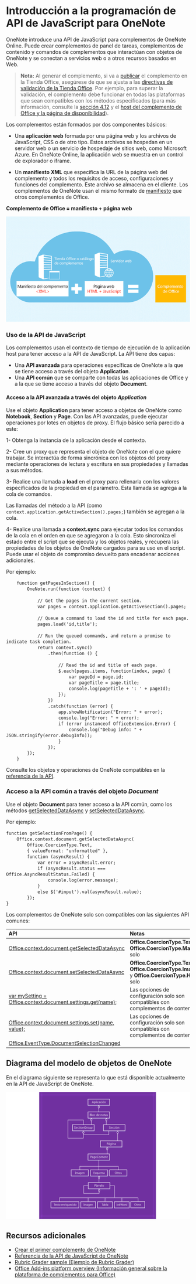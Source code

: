 # <a name="onenote-javascript-api-programming-overview"></a>Introducción a la programación de API de JavaScript para OneNote

OneNote introduce una API de JavaScript para complementos de OneNote Online. Puede crear complementos de panel de tareas, complementos de contenido y comandos de complementos que interactúan con objetos de OneNote y se conectan a servicios web o a otros recursos basados en Web.

>**Nota:** Al generar el complemento, si va a [publicar](../publish/publish.md) el complemento en la Tienda Office, asegúrese de que se ajusta a las [directivas de validación de la Tienda Office](https://msdn.microsoft.com/en-us/library/jj220035.aspx). Por ejemplo, para superar la validación, el complemento debe funcionar en todas las plataformas que sean compatibles con los métodos especificados (para más información, consulte la [sección 4.12](https://msdn.microsoft.com/en-us/library/jj220035.aspx#Anchor_3) y el [host del complemento de Office y la página de disponibilidad](https://dev.office.com/add-in-availability)).

Los complementos están formados por dos componentes básicos:

- Una **aplicación web** formada por una página web y los archivos de JavaScript, CSS o de otro tipo. Estos archivos se hospedan en un servidor web o un servicio de hospedaje de sitios web, como Microsoft Azure. En OneNote Online, la aplicación web se muestra en un control de explorador o iframe.
    
- Un **manifiesto XML** que especifica la URL de la página web del complemento y todos los requisitos de acceso, configuraciones y funciones del complemento. Este archivo se almacena en el cliente. Los complementos de OneNote usan el mismo formato de [manifiesto](https://dev.office.com/docs/add-ins/overview/add-in-manifests) que otros complementos de Office.

**Complemento de Office = manifiesto + página web**

![Un complemento de Office está formado por un manifiesto y una página web](../../images/onenote-add-in.png)

### <a name="using-the-javascript-api"></a>Uso de la API de JavaScript

Los complementos usan el contexto de tiempo de ejecución de la aplicación host para tener acceso a la API de JavaScript. La API tiene dos capas: 

- Una **API avanzada** para operaciones específicas de OneNote a la que se tiene acceso a través del objeto **Application**.
- Una **API común** que se comparte con todas las aplicaciones de Office y a la que se tiene acceso a través del objeto **Document**.

#### <a name="accessing-the-rich-api-through-the-application-object"></a>Acceso a la API avanzada a través del objeto *Application*

Use el objeto **Application** para tener acceso a objetos de OneNote como **Notebook**, **Section** y **Page**. Con las API avanzadas, puede ejecutar operaciones por lotes en objetos de proxy. El flujo básico sería parecido a este: 

1- Obtenga la instancia de la aplicación desde el contexto.

2- Cree un proxy que representa el objeto de OneNote con el que quiere trabajar. Se interactúa de forma sincrónica con los objetos del proxy mediante operaciones de lectura y escritura en sus propiedades y llamadas a sus métodos. 

3- Realice una llamada a **load** en el proxy para rellenarla con los valores especificados de la propiedad en el parámetro. Esta llamada se agrega a la cola de comandos. 

   Las llamadas del método a la API (como `context.application.getActiveSection().pages;`) también se agregan a la cola.
    
4- Realice una llamada a **context.sync** para ejecutar todos los comandos de la cola en el orden en que se agregaron a la cola. Esto sincroniza el estado entre el script que se ejecuta y los objetos reales, y recupera las propiedades de los objetos de OneNote cargados para su uso en el script. Puede usar el objeto de compromiso devuelto para encadenar acciones adicionales.

Por ejemplo: 

```
    function getPagesInSection() {
        OneNote.run(function (context) {
            
            // Get the pages in the current section.
            var pages = context.application.getActiveSection().pages;
            
            // Queue a command to load the id and title for each page.            
            pages.load('id,title');
            
            // Run the queued commands, and return a promise to indicate task completion.
            return context.sync()
                .then(function () {
                    
                    // Read the id and title of each page. 
                    $.each(pages.items, function(index, page) {
                        var pageId = page.id;
                        var pageTitle = page.title;
                        console.log(pageTitle + ': ' + pageId); 
                    });
                })
                .catch(function (error) {
                    app.showNotification("Error: " + error);
                    console.log("Error: " + error);
                    if (error instanceof OfficeExtension.Error) {
                        console.log("Debug info: " + JSON.stringify(error.debugInfo));
                    }
                });
        });
    }
```

Consulte los objetos y operaciones de OneNote compatibles en la [referencia de la API](../../reference/onenote/onenote-add-ins-javascript-reference.md).

### <a name="accessing-the-common-api-through-the-document-object"></a>Acceso a la API común a través del objeto *Document*

Use el objeto **Document** para tener acceso a la API común, como los métodos [getSelectedDataAsync](https://dev.office.com/reference/add-ins/shared/document.getselecteddataasync) y [setSelectedDataAsync](https://dev.office.com/reference/add-ins/shared/document.setselecteddataasync). 

Por ejemplo:  

```
function getSelectionFromPage() {
    Office.context.document.getSelectedDataAsync(
        Office.CoercionType.Text,
        { valueFormat: "unformatted" },
        function (asyncResult) {
            var error = asyncResult.error;
            if (asyncResult.status === Office.AsyncResultStatus.Failed) {
                console.log(error.message);
            }
            else $('#input').val(asyncResult.value);
        });
}
```
Los complementos de OneNote solo son compatibles con las siguientes API comunes:

| API | Notas |
|:------|:------|
| [Office.context.document.getSelectedDataAsync](https://msdn.microsoft.com/en-us/library/office/fp142294.aspx) | **Office.CoercionType.Text** y **Office.CoercionType.Matrix** solo |
| [Office.context.document.setSelectedDataAsync](https://msdn.microsoft.com/en-us/library/office/fp142145.aspx) | **Office.CoercionType.Text**, **Office.CoercionType.Image** y **Office.CoercionType.Html** solo | 
| [var mySetting = Office.context.document.settings.get(name);](https://msdn.microsoft.com/en-us/library/office/fp142180.aspx) | Las opciones de configuración solo son compatibles con complementos de contenido | 
| [Office.context.document.settings.set(name, value);](https://msdn.microsoft.com/en-us/library/office/fp161063.aspx) | Las opciones de configuración solo son compatibles con complementos de contenido | 
| [Office.EventType.DocumentSelectionChanged](https://dev.office.com/reference/add-ins/shared/document.selectionchanged.event) ||En general, solo se usa la API común para realizar una acción que no es compatible con la API avanzada. Para más información sobre el uso de la API común, vea la [documentación](https://dev.office.com/docs/add-ins/overview/office-add-ins) y la [referencia](https://dev.office.com/reference/add-ins/javascript-api-for-office) de Complementos de Office.


<a name="om-diagram"></a>
## <a name="onenote-object-model-diagram"></a>Diagrama del modelo de objetos de OneNote 
En el diagrama siguiente se representa lo que está disponible actualmente en la API de JavaScript de OneNote.

  ![Diagrama del modelo de objetos de OneNote](../../images/onenote-om.png)


## <a name="additional-resources"></a>Recursos adicionales

- [Crear el primer complemento de OneNote](onenote-add-ins-getting-started.md)
- [Referencia de la API de JavaScript de OneNote](../../reference/onenote/onenote-add-ins-javascript-reference.md)
- [Rubric Grader sample (Ejemplo de Rubric Grader)](https://github.com/OfficeDev/OneNote-Add-in-Rubric-Grader)
- [Office Add-ins platform overview (Información general sobre la plataforma de complementos para Office)](https://dev.office.com/docs/add-ins/overview/office-add-ins)
